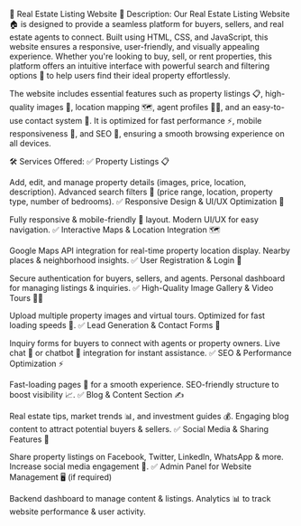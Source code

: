 🏡 Real Estate Listing Website
📌 Description:
Our Real Estate Listing Website 🏠 is designed to provide a seamless platform for buyers, sellers, and real estate agents to connect. Built using HTML, CSS, and JavaScript, this website ensures a responsive, user-friendly, and visually appealing experience. Whether you're looking to buy, sell, or rent properties, this platform offers an intuitive interface with powerful search and filtering options 🔎 to help users find their ideal property effortlessly.

The website includes essential features such as property listings 📋, high-quality images 📸, location mapping 🗺️, agent profiles 👨‍💼, and an easy-to-use contact system 📩. It is optimized for fast performance ⚡, mobile responsiveness 📱, and SEO 🚀, ensuring a smooth browsing experience on all devices.

🛠️ Services Offered:
✅ Property Listings 📋

Add, edit, and manage property details (images, price, location, description).
Advanced search filters 🔎 (price range, location, property type, number of bedrooms).
✅ Responsive Design & UI/UX Optimization 🎨

Fully responsive & mobile-friendly 📱 layout.
Modern UI/UX for easy navigation.
✅ Interactive Maps & Location Integration 🗺️

Google Maps API integration for real-time property location display.
Nearby places & neighborhood insights.
✅ User Registration & Login 🔐

Secure authentication for buyers, sellers, and agents.
Personal dashboard for managing listings & inquiries.
✅ High-Quality Image Gallery & Video Tours 📸🎥

Upload multiple property images and virtual tours.
Optimized for fast loading speeds 🚀.
✅ Lead Generation & Contact Forms 📩

Inquiry forms for buyers to connect with agents or property owners.
Live chat 💬 or chatbot 🤖 integration for instant assistance.
✅ SEO & Performance Optimization ⚡

Fast-loading pages 🚀 for a smooth experience.
SEO-friendly structure to boost visibility 📈.
✅ Blog & Content Section ✍️

Real estate tips, market trends 📊, and investment guides 💰.
Engaging blog content to attract potential buyers & sellers.
✅ Social Media & Sharing Features 📲

Share property listings on Facebook, Twitter, LinkedIn, WhatsApp & more.
Increase social media engagement 📢.
✅ Admin Panel for Website Management 🖥️ (if required)

Backend dashboard to manage content & listings.
Analytics 📊 to track website performance & user activity.
